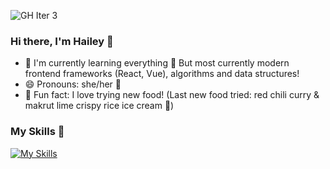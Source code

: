 ![GH Iter 3](https://user-images.githubusercontent.com/82325205/188211854-8074c555-0127-4435-8254-731e0225885e.png)

### Hi there, I'm Hailey 👋

- 🌱 I'm currently learning everything :baby: But most currently modern frontend frameworks (React, Vue), algorithms and data structures!
- 😄 Pronouns: she/her :woman:
- :lemon: Fun fact: I love trying new food! (Last new food tried: red chili curry & makrut lime crispy rice ice cream :ice_cream:)

### My Skills :wrench:

[![My Skills](https://skills.thijs.gg/icons?i=git,js,html,css,docker,figma,java,py,react,vim)](https://skills.thijs.gg)
<!--

- 🔭 I’m currently working on ...
- 🌱 I’m currently learning ...
- 👯 I’m looking to collaborate on ...
- 🤔 I’m looking for help with ...
- 💬 Ask me about ...
- 📫 How to reach me: ...
- 😄 Pronouns: ...
- ⚡ Fun fact: ...
-->
